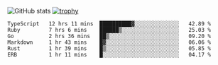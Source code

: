 ![GitHub stats](https://github-readme-stats.vercel.app/api?username=ksk001100&show_icons=true&theme=tokyonight)
[![trophy](https://github-profile-trophy.vercel.app/?username=ksk001100&theme=onedark)](https://github.com/ryo-ma/github-profile-trophy)

<!--START_SECTION:waka-->

```text
TypeScript   12 hrs 11 mins  ██████████▓░░░░░░░░░░░░░░   42.89 %
Ruby         7 hrs 6 mins    ██████▒░░░░░░░░░░░░░░░░░░   25.03 %
Go           2 hrs 36 mins   ██▒░░░░░░░░░░░░░░░░░░░░░░   09.20 %
Markdown     1 hr 43 mins    █▓░░░░░░░░░░░░░░░░░░░░░░░   06.06 %
Rust         1 hr 39 mins    █▒░░░░░░░░░░░░░░░░░░░░░░░   05.85 %
ERB          1 hr 11 mins    █░░░░░░░░░░░░░░░░░░░░░░░░   04.17 %
```

<!--END_SECTION:waka-->
